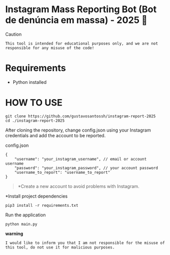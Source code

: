 # Instagram Mass Reporting Bot (Bot de denúncia em massa) - 2025 🎯

> [!CAUTION]
> ```This tool is intended for educational purposes only, and we are not responsible for any misuse of the code!```

# Requirements

- Python installed

# HOW TO USE

```
git clone https://github.com/gustavosantossh/instagram-report-2025
cd ./instagram-report-2025
```

After cloning the repository, change config.json using your Instagram credentials and add the account to be reported.

config.json
```
{
    "username": "your_instagram_username", // email or account username
    "password": "your_instagram_password", // your account password
    "username_to_report": "username_to_report"
}
```

> *Create a new account to avoid problems with Instagram.

*Install project dependencies

```
pip3 install -r requirements.txt
```

Run the application
```
python main.py
```

**warning**

```console
I would like to inform you that I am not responsible for the misuse of this tool, do not use it for malicious purposes.
```



